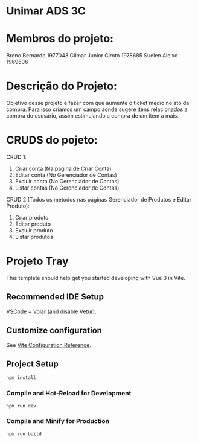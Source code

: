 # Unimar ADS 3C
# Membros do projeto:
Breno Bernardo 1977043 
Gilmar Junior Giroto 1978685 
Suelen Aleixo 1969506

# Descrição do Projeto:
Objetivo desse projeto é fazer com que aumente o ticket médio no ato da compra. Para isso criamos um campo aonde sugere itens relacionados a compra do ususário, assim estimulando a compra de um item a mais.


# CRUDS do pojeto:
 CRUD 1: 
   1) Criar conta (Na pagina de Criar Conta)
   2) Editar conta (No Gerenciador de Contas)
   3) Excluir conta (No Gerenciador de Contas)
   4) Listar contas (No Gerenciador de Contas)

 CRUD 2 (Todos os metodos nas páginas Gerenciador de Produtos e Editar Produto):
   1) Criar produto
   2) Editar produto
   3) Excluir produto
   4) Listar produtos

# Projeto Tray

This template should help get you started developing with Vue 3 in Vite.

## Recommended IDE Setup

[VSCode](https://code.visualstudio.com/) + [Volar](https://marketplace.visualstudio.com/items?itemName=Vue.volar) (and disable Vetur).

## Customize configuration

See [Vite Configuration Reference](https://vitejs.dev/config/).

## Project Setup

```sh
npm install
```

### Compile and Hot-Reload for Development

```sh
npm run dev
```

### Compile and Minify for Production

```sh
npm run build
```
